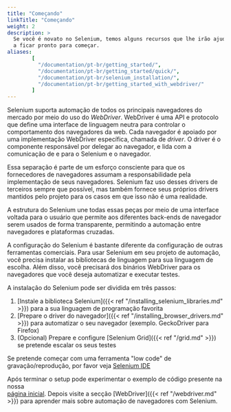 ```yaml
---
title: "Começando"
linkTitle: "Começando"
weight: 2
description: >
  Se você é novato no Selenium, temos alguns recursos que lhe irão ajudar
  a ficar pronto para começar.
aliases: 
        [
          "/documentation/pt-br/getting_started/", 
          "/documentation/pt-br/getting_started/quick/",
          "/documentation/pt-br/selenium_installation/",
          "/documentation/pt-br/getting_started_with_webdriver/"
        ]
---
```


Selenium suporta automação de todos os principais navegadores do mercado
por meio do uso do _WebDriver_.
WebDriver é uma API e protocolo que define uma interface de linguagem neutra
para controlar o comportamento dos navegadores da web.
Cada navegador é apoiado por uma implementação WebDriver específica, chamada de *driver*.
O driver é o componente responsável por delegar ao navegador,
e lida com a comunicação de e para o Selenium e o navegador.

Essa separação é parte de um esforço consciente para que os fornecedores de navegadores
assumam a responsabilidade pela implementação de seus navegadores.
Selenium faz uso desses drivers de terceiros sempre que possível,
mas também fornece seus próprios drivers mantidos pelo projeto
para os casos em que isso não é uma realidade.

A estrutura do Selenium une todas essas peças
por meio de uma interface voltada para o usuário que permite aos diferentes back-ends de navegador
serem usados de forma transparente,
permitindo a automação entre navegadores e plataformas cruzadas.

A configuração do Selenium é bastante diferente da configuração de outras ferramentas comerciais.
Para usar Selenium em seu projeto de automação, você precisa instalar as
bibliotecas de linguagem para sua linguagem de escolha. Além disso, você precisará dos
binários WebDriver para os navegadores que você deseja automatizar e executar testes.

A instalação do Selenium pode ser dividida em três passos:

1. [Instale a biblioteca Selenium]({{< ref "/installing_selenium_libraries.md" >}}) para a sua 
linguagem de programação favorita 
2. [Prepare o driver do navegador]({{< ref "/installing_browser_drivers.md" >}}) para automatizar 
o seu navegador (exemplo. GeckoDriver para Firefox)
3. (Opcional) Prepare e configure [Selenium Grid]({{< ref "/grid.md" >}}) se pretende escalar os 
seus testes

Se pretende começar com uma ferramenta "low code" de gravação/reprodução, por favor veja
[Selenium IDE](https://selenium.dev/selenium-ide)

Após terminar o setup pode experimentar o exemplo de código presente na nossa  
[página inicial](/pt-br/documentation). Depois visite a secção 
[WebDriver]({{< ref "/webdriver.md" >}}) para aprender mais sobre automação de navegadores com Selenium.

